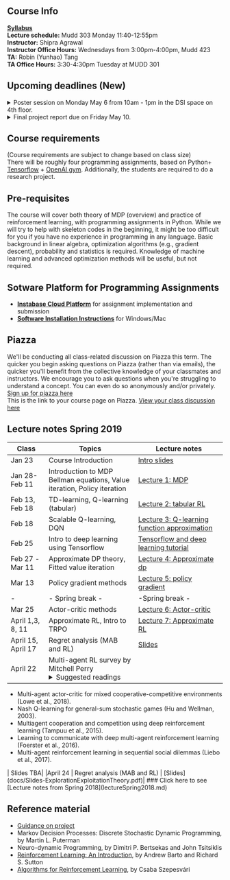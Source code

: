 ## Course Info 

**[Syllabus](Reinforcement%20Learning%20course%20syllabus.pdf)**<br>
**Lecture schedule:**  Mudd 303 Monday 11:40-12:55pm <br>
**Instructor:** Shipra Agrawal<br>
**Instructor Office Hours:** Wednesdays from 3:00pm-4:00pm, Mudd 423<br>
**TA:** Robin (Yunhao) Tang <br>
**TA Office Hours:** 3:30-4:30pm Tuesday at MUDD 301

## Upcoming deadlines (New)
<!--* Lab 1 due on March 1 
 Project proposals due on March 8. 
    + Here is some [Guidance on selecting a project topic](projects.md) and writing a report. 
    + Project are expected to be conducted in teams of size 2 to 3 except for special circumstances.
    + **Submit your proposals  (1-2 page) on instabase using the following [Link](https://www.instabase.com/apps/file-submission/cmd/submit/4c4895fc-dd2e-4c86-b06a-d16c35325743).**
    + Only one person in the team should submit the proposal. The proposal should list the names and uni of all team members. 
* Lab 2,3 due on Mar 15
* A 3-5 page progress report on project due on **April 5** Submit using following [Link](https://www.instabase.com/apps/file-submission/cmd/submit/507804ea-1cea-4381-9f0d-bcd78d5614db).
* Lab 4 due on April 12
-->
<details> <summary>Poster session on Monday May 6 from 10am - 1pm in the DSI space on 4th floor.</summary> 
    * you do not need to print actual "posters", you can print slides (9-12) and put them on the easel we will provide. 
    * participating poster session is mandatory - at least one person from every team should be present. We will be evaluating your projects based on the poster (and your description), and it is also a fun way to share your findings with your classmates, other fellow students and faculty, and possibly find future collaborators. 
    * Presenting a poster is not required for **survey project**. (Survey project is one where the main goal of the project is to do a thorough study of existing literature in some subtopic or application of reinforcement learning.) Survey projects need to presented in class. If you indicated that you are doing a survey in your proposal, you should have already been contacted for scheduling class presentation. Contact the instructor asap if you haven't been contacted.
</details>
<details> <summary> Final project report due on Friday May 10. </summary>
    * Instructions for preparing the report: The end result of your project should be a written report clearly and concisely describing what you did, comparison to relevant related work, what results you got and what the results mean.  The main body of your report should be 5-6 pages long. You can include further details or plots/figures in at most 5 page appendix. The report should use 11pt font, 1-inch margins, and single spacing.  For further guidance, look [here](projects.md)
    * For survey projects reports are of utmost importance. They should thoroughly describe the relevant literature, along with your own thoughts on their contributions and open challenges. If you have your own derivations or simplifications of some proofs, please include them too. For survey projects, you may choose to make up to 7 page report with no appendix. (or up to 6 page report with at most 5 page appendix)
    * Reports that vary from these guidelines risk receiving a grade deduction and/or some sections not being read. 
</details>
 

## Course requirements
(Course requirements are subject to change based on class size) <br>
There will be roughly four programming assignments, based on Python+ [Tensorflow](https://www.tensorflow.org/) + [OpenAI gym](https://gym.openai.com/envs/). Additionally, the students are required to do a research project. <br>
<!--Every student is also required to read and present one recent research paper. A list of papers will be provided to choose from. Additionally, the students are required to do a research project. <br>
More information on the schedule and duration of paper presentation, and the nature of research projects will be provided later in the course. --> 


## Pre-requisites
The course will cover both theory of MDP (overview) and practice of reinforcement learning, with programming assignments in Python. While we will try to help with skeleton codes in the beginning, it might be too difficult for you if you have no experience in programming in any language. Basic background in linear algebra, optimization algorithms (e.g., gradient descent), probability and statistics is required. Knowledge of machine learning and advanced optimization methods will be useful, but not required.

## Sotware Platform for Programming Assignments
* **[Instabase Cloud Platform](cloudPlatform.md)**
for assignment implementation and submission
* **[Software Installation Instructions](installation.md)**
for Windows/Mac

## Piazza
We'll be conducting all class-related discussion on Piazza this term. The quicker you begin asking questions on Piazza (rather than via emails), the quicker you'll benefit from the collective knowledge of your classmates and instructors. We encourage you to ask questions when you're struggling to understand a concept. You can even do so anonymously and/or privately. <br>
[Sign up for piazza here](http://piazza.com/columbia/spring2019/ieore8100_005_2019_1advancedtopicsinieor)<br>
This is the link to your course page on Piazza.
[View your class discussion here](http://piazza.com/columbia/spring2019/ieore8100_005_2019_1advancedtopicsinieor/home)

## Lecture notes Spring 2019

| Class|Topics|  Lecture notes |
|------|------|----------------|
|Jan 23    | Course Introduction |   [Intro slides](docs/IntroSpring2019.pdf)|
|Jan 28-Feb 11    |  Introduction to MDP <br> Bellman equations, Value iteration, Policy iteration |     [Lecture 1: MDP](docs/Lecture%201%20-MDP.pdf)|
|Feb 13, Feb 18 |  TD-learning, Q-learning (tabular)| [Lecture 2: tabular RL](docs/Lecture%202-%20Q%20learning%20tabular.pdf)|
|Feb 18   | Scalable Q-learning, DQN | [Lecture 3: Q-learning function approximation](docs/Lecture%203%20-%20Q-learning%20function%20approximation.pdf)|
|Feb 25 | Intro to deep learning using Tensorflow | [Tensorflow and deep learning tutorial](docs/rltutorial.pdf)|
|Feb 27 -Mar 11  |  Approximate DP theory, Fitted value iteration | [Lecture 4: Approximate dp](docs/Lecture%204%20-%20approximate%20DP.pdf)|
|Mar 13 | Policy gradient methods | [Lecture 5: policy gradient](docs/Lecture%205%20-%20policy%20gradients.pdf)|
|-| - Spring break - | -Spring break - |
|Mar 25 | Actor-critic methods | [Lecture 6: Actor-critic](docs/Lecture%206%20-%20Actor%20Critic.pdf)|
|April 1,3, 8, 11  | Approximate RL, Intro to TRPO | [Lecture 7: Approximate RL](docs/Lecture%207%20-Approximate%20RL.pdf)|
|April 15, April 17 | Regret analysis (MAB and RL) | [Slides](docs/Slides-ExplorationExploitationTheory.pdf)|
|April 22 | Multi-agent RL survey by Mitchell Perry <br> <details> <summary> Suggested readings </summary> 
 <ul><li> Multi-agent actor-critic for mixed cooperative-competitive environments (Lowe et al., 2018). </li><li> Nash Q-learning for general-sum stochastic games (Hu and Wellman, 2003).</li> <li> Multiagent cooperation and competition using deep reinforcement learning (Tampuu et al., 2015). </li> <li> Learning to communicate with deep multi-agent reinforcement learning (Foerster et al., 2016). </li> <li> Multi-agent reinforcement learning in sequential social dilemmas (Liebo et al., 2017). </li> </ul>
</details> 
 | Slides TBA|
<!--|April 22 | Multi-agent RL for Natural Language Processing | [Slides](docs/Slides-ExplorationExploitationTheory.pdf)|-->
|April 24 | Regret analysis (MAB and RL) | [Slides](docs/Slides-ExplorationExploitationTheory.pdf)|
### Click here to see [Lecture notes from Spring 2018](lectureSpring2018.md)

## Reference material
* [Guidance on project](projects.md)
  <!--* Deadline for 1-page project proposal *March 26*-->
  <!--* Project reports due (1st draft) *April 30*, Final draft due on *May 6*.-->
* Markov Decision Processes: Discrete Stochastic Dynamic Programming, by Martin L. Puterman
* Neuro-dynamic Programming, by Dimitri P. Bertsekas and John Tsitsiklis
* [Reinforcement Learning: An Introduction](http://ufal.mff.cuni.cz/~straka/courses/npfl114/2016/sutton-bookdraft2016sep.pdf),  by Andrew Barto and Richard S. Sutton
* [Algorithms for Reinforcement Learning](https://sites.ualberta.ca/~szepesva/RLBook.html), by Csaba Szepesv&aacute;ri
<!-- Recent research papers on deep reinforcement learning-->
<!--* [Recent research articles](https://docs.google.com/document/d/1FGrwP0pLx0fH0-l0YSb9TGlcfEV0haZVc7g07vTbAZk/edit?usp=sharing) 
for paper selection -->   <!-- * If you are enrolled, you should also have received an invitation to edit another document, where you can enter your paper selection. -->   <!-- Deadline for paper selection *March 9*-->

<!--
|Jan 29    | Bellman equations, Iterative algorithms for MDP| Section 4-5 of [Lecture 1: MDP](docs/Lecture%201%20-MDP.pdf)|
|Feb 5    | TD-learning, Q-learning (tabular)| [Lecture 2: tabular RL](docs/Lecture%202-%20Q%20learning%20tabular.pdf)|
|Feb 12   | Scalable Q-learning, DQN <br> Intro to deep learning through Tensorflow | [Lecture 3: Q-learning function approximation](docs/Lecture%203%20-%20Q-learning%20function%20approximation.pdf) <br> [Tensorflow and deep learning tutorial](docs/feb12slides.pdf)|
|Feb 19   |  Approximate DP theory, Fitted value iteration (the lecture notes are under construction, will be updated soon)| [Lecture 4: Approximate dp](docs/Lecture%204%20-%20approximate%20DP.pdf)|
|Feb 26 | Policy gradient methods | [Lecture 5: policy gradient](docs/Lecture%205%20-%20policy%20gradients.pdf)|
|Mar 5 | Actor-critic methods | [Lecture 6: Actor-critic](docs/Lecture%206%20-%20Actor%20Critic.pdf)|
|Mar 5 | Approximate RL, Intro to TRPO | [Lecture 7: Approximate RL](docs/Lecture%207%20-Approximate%20RL.pdf)|
|Mar 19| Guest lecture by [Krzysztof Choromanski](https://research.google.com/pubs/KrzysztofChoromanski.html) | [Slides](docs/slides_structured_ES_Columbia_talk.pdf)|
|Mar 26| Guest lecture by Boyuan Chen on RL in robotics|[Slides](docs/RL%20in%20Robotics.pdf)|
|Apr 4- 30| Paper presentations | [List of papers](papers.md) |
-->

